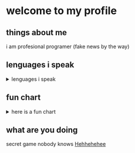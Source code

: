 # welcome to my profile
## things about me
i am profesional programer (fake news by the way)

## lenguages i speak

<details>
  
  <summary>lenguages i speak</summary>
  
#### the best ones :)
1. [english](https://www.oed.com/?tl=true)
2. [javascript (links to ecmascript)](https://ecma-international.org/publications-and-standards/standards/ecma-262/)
3. [python](https://www.python.org)
4. [Github Markdown](https://docs.github.com/en/get-started/writing-on-github/getting-started-with-writing-and-formatting-on-github/basic-writing-and-formatting-syntax)
5. [html](https://www.w3.org/html/)/[css](https://www.w3.org/Style/CSS/)
#### dont expect much of me (in a short period of time) from these ones!!
1. c
2. [c++](https://cplusplus.com)
3. [DM (Build your own net dream's)](https://www.byond.com/?)
4. [java](https://www.java.com/en/)
</details>

## fun chart

<details>
  <summary> here is a fun chart</summary>
  
```mermaid
xychart-beta
    title "your fun"
    x-axis [welcome to my profile, things about me, lenguages i speak, the best ones smiley, dont expect much of me in a short period of time from these ones, here is a fun chart]
    y-axis "fun level" 0 --> 100
    bar [47,33,45,23,83,92]
```

</details>

## what are you doing
secret game nobody knows [Hehhehehee](https://github.com/Hehhehehee/)



